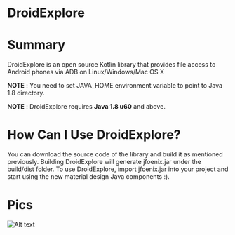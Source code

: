 # DroidExplore

# Summary
DroidExplore is an open source Kotlin library that provides file access to Android phones via ADB on Linux/Windows/Mac OS X

**NOTE** : You need to set JAVA_HOME environment variable to point to Java 1.8 directory.

**NOTE** : DroidExplore requires **Java 1.8 u60** and above.

# How Can I Use DroidExplore?
 You can download the source code of the library and build it as mentioned previously. Building DroidExplore will generate jfoenix.jar under the build/dist folder. To use DroidExplore, import jfoenix.jar into your project and start using the new material design Java components :).

# Pics

![Alt text](https://dl.dropboxusercontent.com/u/91292881/ShareX/2016/04/java_2016-04-25_00-56-00.png "Gui Demo")